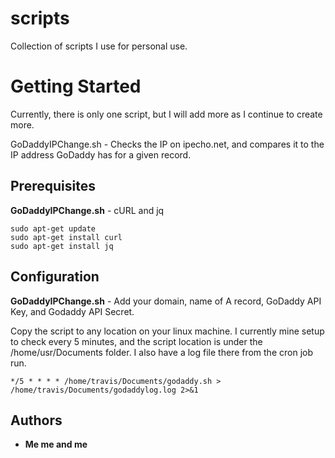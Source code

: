 # scripts

Collection of scripts I use for personal use.

# Getting Started

Currently, there is only one script, but I will add more as I continue to create more.

GoDaddyIPChange.sh - Checks the IP on ipecho.net, and compares it to the IP address GoDaddy has for a given record.

## Prerequisites

**GoDaddyIPChange.sh** - cURL and jq

```
sudo apt-get update
sudo apt-get install curl
sudo apt-get install jq
```

## Configuration

**GoDaddyIPChange.sh** - Add your domain, name of A record, GoDaddy API Key, and Godaddy API Secret. 

Copy the script to any location on your linux machine. I currently mine setup to check every 5 minutes, and the script location is under the /home/usr/Documents folder. I also have a log file there from the cron job run.

```
*/5 * * * * /home/travis/Documents/godaddy.sh > /home/travis/Documents/godaddylog.log 2>&1
```

## Authors

* **Me me and me**